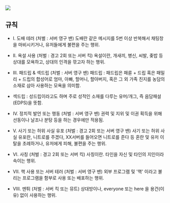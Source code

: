 <img src = "https://media.discordapp.net/attachments/934672827674673183/936217355133014016/25_20220127200155.png?width=720&height=338" href = "https://discord.com/invite/qHrPnScaCV">

## 규칙

- I. 도배 테러 (처벌 : 서버 영구 밴)
도배란 같은 메시지를 5번 이상 반복해서 채팅창을 마비시키거나, 유저들에게 불편을 주는 행위.

- II. 욕설 사용 (처벌 : 경고 2회 또는 서버 킥)
욕설이란, 개새끼, 병신, 씨발, 좆밥 등 상대를 모욕하고, 상대의 인격을 깎고자 하는 행위.

- III. 패드립 & 섹드립 (처벌 : 서버 영구 밴)
패드립 : 패드립은 패륜 + 드립 혹은 패밀리 + 드립의 합성어로 엄마, 아빠, 할머니, 할아버지, 혹은 그 외 가족 친지를 농담의 소재로 삼아 사용하는 모욕을 의미함.

- 섹드립 : 성드립이라고도 하며 주로 성적인 소재를 다루는 유머/개그, 즉 음담패설(EDPS)을 뜻함.

- IV. 정치적 발언 또는 행동 (처벌 : 서버 영구 밴)
권력 및 지위 및 이권 획득을 위해 선동이나 날조나 분탕 등을 하는 경우에만 적용됨.

- V. 사기 또는 허위 사실 유포 (처벌 : 경고 2회 또는 서버 영구 밴)
사기 또는 허위 사실 유포란, 니트로를 주겠다, XX서버를 들어오면 니트로를 준다 등 혼란 및 유저 이탈을 초례하거나, 유저에게 피해, 불편을 주는 행위.

- VI. 사칭 (처벌 : 경고 2회 또는 서버 킥)
사칭이란. 타인을 자신 및 타인의 지인이라 속이는 행위.

- VII. 핵 사용 또는 서버 테러 (처벌 : 서버 영구 밴)
외부 프로그램 및 '핵' 이라고 불리는 프로그램을 함부로 사용 또는 배포하는 행위.

- VIII. 멘튀 (처벌 : 서버 킥 또는 뮤트)
상대방이나, everyone 또는 here 을 용건(이유) 없이 사용하는 행위.
